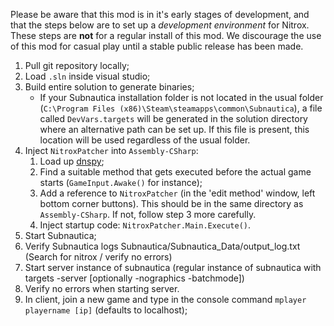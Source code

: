Please be aware that this mod is in it's early stages of development, and that the steps below are to set up a *development environment* for Nitrox. These steps are **not** for a regular install of this mod. We discourage the use of this mod for casual play until a stable public release has been made.

1. Pull git repository locally;
2. Load `.sln` inside visual studio;
3. Build entire solution to generate binaries;
    - If your Subnautica installation folder is not located in the usual folder (`C:\Program Files (x86)\Steam\steamapps\common\Subnautica`), a file called `DevVars.targets` will be generated in the solution directory where an alternative path can be set up. If this file is present, this location will be used regardless of the usual folder.
4. Inject `NitroxPatcher` into `Assembly-CSharp`:
    1. Load up [dnspy](https://github.com/0xd4d/dnSpy);
    2. Find a suitable method that gets executed before the actual game starts (`GameInput.Awake()` for instance);
    3. Add a reference to `NitroxPatcher` (in the 'edit method' window, left bottom corner buttons). This should be in the same directory as `Assembly-CSharp`. If not, follow step 3 more carefully.
    4. Inject startup code: `NitroxPatcher.Main.Execute()`.
5. Start Subnautica;
6. Verify Subnautica logs Subnautica/Subnautica_Data/output_log.txt (Search for nitrox / verify no errors)
7. Start server instance of subnautica (regular instance of subnautica with targets -server [optionally -nographics -batchmode])
8. Verify no errors when starting server.
9. In client, join a new game and type in the console command `mplayer playername [ip]` (defaults to localhost);

